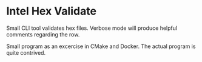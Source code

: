 # Intel Hex Validate
Small CLI tool validates hex files. Verbose mode will produce helpful comments regarding the row.

Small program as an excercise in CMake and Docker. The actual program is quite contrived.
